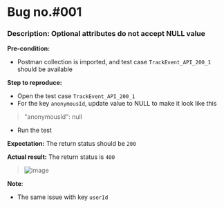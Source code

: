 # Bug no.#001
### Description: Optional attributes do not accept NULL value

**Pre-condition:**
- Postman collection is imported, and test case `TrackEvent_API_200_1` should be available

**Step to reproduce:**
- Open the test case `TrackEvent_API_200_1`
- For the key `anonymousId`, update value to NULL to make it look like this
>   "anonymousId": null
- Run the test

**Expectation:**
The return status should be `200`

**Actual result:**
The return status is `400`
> ![image](https://user-images.githubusercontent.com/131781585/234882107-7fc73e48-aecd-49d3-8956-8ce6dafebe5f.png)

**Note**:
- The same issue with key `userId`
